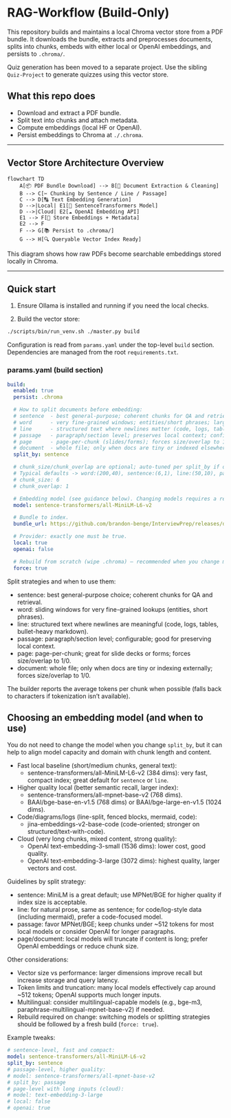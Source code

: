 # RAG-Workflow (Build-Only)

This repository builds and maintains a local Chroma vector store from a PDF bundle. It downloads the bundle, extracts and preprocesses documents, splits into chunks, embeds with either local or OpenAI embeddings, and persists to `.chroma/`.

Quiz generation has been moved to a separate project. Use the sibling `Quiz-Project` to generate quizzes using this vector store.

## What this repo does

- Download and extract a PDF bundle.
- Split text into chunks and attach metadata.
- Compute embeddings (local HF or OpenAI).
- Persist embeddings to Chroma at `./.chroma`.

---

## Vector Store Architecture Overview

```mermaid
flowchart TD
    A[📦 PDF Bundle Download] --> B[🧩 Document Extraction & Cleaning]
    B --> C[✂️ Chunking by Sentence / Line / Passage]
    C --> D[🔠 Text Embedding Generation]
    D -->|Local| E1[🧠 SentenceTransformers Model]
    D -->|Cloud| E2[☁️ OpenAI Embedding API]
    E1 --> F[💾 Store Embeddings + Metadata]
    E2 --> F
    F --> G[📚 Persist to .chroma/]
    G --> H[🔍 Queryable Vector Index Ready]
```

This diagram shows how raw PDFs become searchable embeddings stored locally in Chroma.

---

## Quick start

1) Ensure Ollama is installed and running if you need the local checks.

2) Build the vector store:

```bash
./scripts/bin/run_venv.sh ./master.py build
```

Configuration is read from `params.yaml` under the top-level `build` section. Dependencies are managed from the root `requirements.txt`.

### params.yaml (build section)

```yaml
build:
  enabled: true
  persist: .chroma

  # How to split documents before embedding:
  # sentence  - best general-purpose; coherent chunks for QA and retrieval.
  # word      - very fine-grained windows; entities/short phrases; larger N, lower coherence.
  # line      - structured text where newlines matter (code, logs, tables, markdown lists).
  # passage   - paragraph/section level; preserves local context; configurable size/overlap.
  # page      - page-per-chunk (slides/forms); forces size/overlap to 1/0.
  # document  - whole file; only when docs are tiny or indexed elsewhere; forces 1/0.
  split_by: sentence

  # chunk_size/chunk_overlap are optional; auto-tuned per split_by if omitted.
  # Typical defaults -> word:(200,40), sentence:(6,1), line:(50,10), page/document:(1,0).
  # chunk_size: 6
  # chunk_overlap: 1

  # Embedding model (see guidance below). Changing models requires a rebuild (set force: true).
  model: sentence-transformers/all-MiniLM-L6-v2

  # Bundle to index.
  bundle_url: https://github.com/brandon-benge/InterviewPrep/releases/download/latest/pdfs-bundle.tar.gz

  # Provider: exactly one must be true.
  local: true
  openai: false

  # Rebuild from scratch (wipe .chroma) — recommended when you change model/splitting.
  force: true
```

Split strategies and when to use them:
- sentence: best general-purpose choice; coherent chunks for QA and retrieval.
- word: sliding windows for very fine-grained lookups (entities, short phrases).
- line: structured text where newlines are meaningful (code, logs, tables, bullet-heavy markdown).
- passage: paragraph/section level; configurable; good for preserving local context.
- page: page-per-chunk; great for slide decks or forms; forces size/overlap to 1/0.
- document: whole file; only when docs are tiny or indexing externally; forces size/overlap to 1/0.

The builder reports the average tokens per chunk when possible (falls back to characters if tokenization isn’t available).

## Choosing an embedding model (and when to use)

You do not need to change the model when you change `split_by`, but it can help to align model capacity and domain with chunk length and content.

- Fast local baseline (short/medium chunks, general text):
  - sentence-transformers/all-MiniLM-L6-v2 (384 dims): very fast, compact index; great default for `sentence` or `line`.
- Higher quality local (better semantic recall, larger index):
  - sentence-transformers/all-mpnet-base-v2 (768 dims).
  - BAAI/bge-base-en-v1.5 (768 dims) or BAAI/bge-large-en-v1.5 (1024 dims).
- Code/diagrams/logs (line-split, fenced blocks, mermaid, code):
  - jina-embeddings-v2-base-code (code-oriented; stronger on structured/text-with-code).
- Cloud (very long chunks, mixed content, strong quality):
  - OpenAI text-embedding-3-small (1536 dims): lower cost, good quality.
  - OpenAI text-embedding-3-large (3072 dims): highest quality, larger vectors and cost.

Guidelines by split strategy:
- sentence: MiniLM is a great default; use MPNet/BGE for higher quality if index size is acceptable.
- line: for natural prose, same as sentence; for code/log-style data (including mermaid), prefer a code-focused model.
- passage: favor MPNet/BGE; keep chunks under ~512 tokens for most local models or consider OpenAI for longer paragraphs.
- page/document: local models will truncate if content is long; prefer OpenAI embeddings or reduce chunk size.

Other considerations:
- Vector size vs performance: larger dimensions improve recall but increase storage and query latency.
- Token limits and truncation: many local models effectively cap around ~512 tokens; OpenAI supports much longer inputs.
- Multilingual: consider multilingual-capable models (e.g., bge-m3, paraphrase-multilingual-mpnet-base-v2) if needed.
- Rebuild required on change: switching models or splitting strategies should be followed by a fresh build (`force: true`).

Example tweaks:
```yaml
# sentence-level, fast and compact:
model: sentence-transformers/all-MiniLM-L6-v2
split_by: sentence
# passage-level, higher quality:
# model: sentence-transformers/all-mpnet-base-v2
# split_by: passage
# page-level with long inputs (cloud):
# model: text-embedding-3-large
# local: false
# openai: true
```
